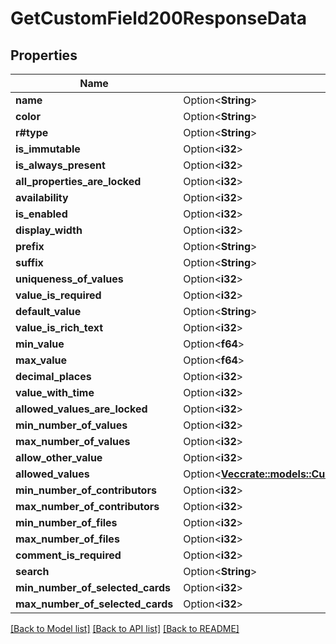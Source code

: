 # GetCustomField200ResponseData

## Properties

Name | Type | Description | Notes
------------ | ------------- | ------------- | -------------
**name** | Option<**String**> |  | [optional]
**color** | Option<**String**> |  | [optional]
**r#type** | Option<**String**> |  | [optional]
**is_immutable** | Option<**i32**> |  | [optional]
**is_always_present** | Option<**i32**> |  | [optional]
**all_properties_are_locked** | Option<**i32**> |  | [optional]
**availability** | Option<**i32**> |  | [optional]
**is_enabled** | Option<**i32**> |  | [optional]
**display_width** | Option<**i32**> |  | [optional]
**prefix** | Option<**String**> |  | [optional]
**suffix** | Option<**String**> |  | [optional]
**uniqueness_of_values** | Option<**i32**> |  | [optional]
**value_is_required** | Option<**i32**> |  | [optional]
**default_value** | Option<**String**> |  | [optional]
**value_is_rich_text** | Option<**i32**> |  | [optional]
**min_value** | Option<**f64**> |  | [optional]
**max_value** | Option<**f64**> |  | [optional]
**decimal_places** | Option<**i32**> |  | [optional]
**value_with_time** | Option<**i32**> |  | [optional]
**allowed_values_are_locked** | Option<**i32**> |  | [optional]
**min_number_of_values** | Option<**i32**> |  | [optional]
**max_number_of_values** | Option<**i32**> |  | [optional]
**allow_other_value** | Option<**i32**> |  | [optional]
**allowed_values** | Option<[**Vec<crate::models::CustomFieldDropdownAllowedValues>**](Custom_Field___Dropdown_allowed_values.md)> |  | [optional]
**min_number_of_contributors** | Option<**i32**> |  | [optional]
**max_number_of_contributors** | Option<**i32**> |  | [optional]
**min_number_of_files** | Option<**i32**> |  | [optional]
**max_number_of_files** | Option<**i32**> |  | [optional]
**comment_is_required** | Option<**i32**> |  | [optional]
**search** | Option<**String**> |  | [optional]
**min_number_of_selected_cards** | Option<**i32**> |  | [optional]
**max_number_of_selected_cards** | Option<**i32**> |  | [optional]

[[Back to Model list]](../README.md#documentation-for-models) [[Back to API list]](../README.md#documentation-for-api-endpoints) [[Back to README]](../README.md)


